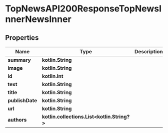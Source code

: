 
# TopNewsAPI200ResponseTopNewsInnerNewsInner

## Properties
| Name | Type | Description | Notes |
| ------------ | ------------- | ------------- | ------------- |
| **summary** | **kotlin.String** |  |  [optional] |
| **image** | **kotlin.String** |  |  [optional] |
| **id** | **kotlin.Int** |  |  [optional] |
| **text** | **kotlin.String** |  |  [optional] |
| **title** | **kotlin.String** |  |  [optional] |
| **publishDate** | **kotlin.String** |  |  [optional] |
| **url** | **kotlin.String** |  |  [optional] |
| **authors** | **kotlin.collections.List&lt;kotlin.String?&gt;** |  |  [optional] |



